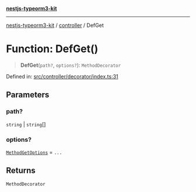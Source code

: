 [**nestjs-typeorm3-kit**](../../README.md)

***

[nestjs-typeorm3-kit](../../README.md) / [controller](../README.md) / DefGet

# Function: DefGet()

> **DefGet**(`path?`, `options?`): `MethodDecorator`

Defined in: [src/controller/decorator/index.ts:31](https://github.com/x302502/nestjs-typeorm3-kit/blob/6ef69742f766c1a8d18cd622a628a96085a8d4cc/src/controller/decorator/index.ts#L31)

## Parameters

### path?

`string` | `string`[]

### options?

[`MethodGetOptions`](../../@types/classes/MethodGetOptions.md) = `...`

## Returns

`MethodDecorator`
